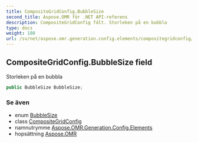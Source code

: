 ```yaml
---
title: CompositeGridConfig.BubbleSize
second_title: Aspose.OMR för .NET API-referens
description: CompositeGridConfig fält. Storleken på en bubbla
type: docs
weight: 180
url: /sv/net/aspose.omr.generation.config.elements/compositegridconfig/bubblesize/
---
```

## CompositeGridConfig.BubbleSize field

Storleken på en bubbla

```csharp
public BubbleSize BubbleSize;
```

### Se även

* enum [BubbleSize](../../../aspose.omr.generation/bubblesize/)
* class [CompositeGridConfig](../)
* namnutrymme [Aspose.OMR.Generation.Config.Elements](../../compositegridconfig/)
* hopsättning [Aspose.OMR](../../../)


